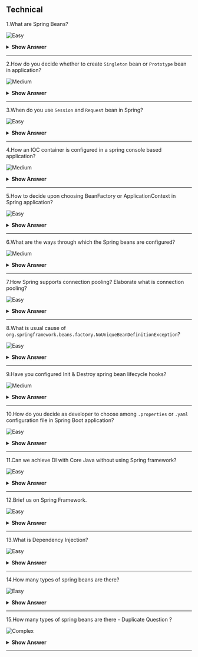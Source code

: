 ## Technical

1.What are Spring Beans?

![Easy](https://raw.githubusercontent.com/revaturelabs/interviewquestions/aef8eff919a3b083089641381ed9a9101ed21fba/ComplexityTags/simple%20(2).svg)

<details markdown="1"> <summary> <b> Show Answer </b> </summary>

<blockquote markdown="1"> 
    
- Core business component defined insider Spring applications is termed as `Bean`.
- In simple terms `Bean` is an object that is instantiated, assembled, and managed by a Spring IoC container.
- Each technology has branded their core business components by certain nomenclature.For example, Business component in `JavaEE` applications are termed as `Servlet`, in `Web Services` they are named as `Resource` in `Struts` framework they are called `ActionForm` etc.
</blockquote> 

</details>

---
2.How do you decide whether to create `Singleton` bean or `Prototype` bean in application?

![Medium](https://raw.githubusercontent.com/revaturelabs/interviewquestions/aef8eff919a3b083089641381ed9a9101ed21fba/ComplexityTags/Medium%20(2).svg)

<details markdown="1"> <summary> <b> Show Answer </b> </summary>

<blockquote markdown="1"> 
    
- Though Spring IOC container has excellent support to manage the lifecycle of different types of beans,
Spring does not manage the complete lifecycle of a prototype bean.
- The IOC container instantiates, configures, decorates, and otherwise assembles a prototype object, hands it to the client and then has no further knowledge of that `Prototype` instance.
- For most of the simple to average applications `Singleton` bean are sufficient and serve the purpose at each layer e.g.DAO, Service, Controller etc.
- Developer need to take smart decisions & identify which beans must be singleton, else multiple client requests using singleton bean can modify the state of common objects wrongly.
- Some dependent objects need a bean that has private state so that they can conduct their processing separately from other objects that depend on the bean.In this case, singletons are clearly not suitable, and we consider prototypes.
- If you have a bean that has a lot of writable state, you may find that the cost of synchronization is greater than the cost of creating a new instance to handle each request from a dependent object that time you can use prototype bean.

</blockquote> 

</details>

---

3.When do you use `Session` and `Request` bean in Spring?

![Easy](https://raw.githubusercontent.com/revaturelabs/interviewquestions/aef8eff919a3b083089641381ed9a9101ed21fba/ComplexityTags/simple%20(2).svg)

<details markdown="1"> <summary> <b> Show Answer </b> </summary>

<blockquote markdown="1"> 

- Both beans are used mainly in Web Application.
- If the bean scope is `Request`, then on every request (from same user or different user) a new bean will be created.
- If the bean scope is `Session` then on every request same bean would be returned if requests are within the same user session also made from a client which is capable of maintaining the session (`curl` command can't maintain the user session unless pass cookie/session identifier header).
- `Session` beans are not destroyed until session timeout up or session destroyed.
    
</blockquote> 

</details>

---

4.How an IOC container is configured in a spring console based application?

![Medium](https://raw.githubusercontent.com/revaturelabs/interviewquestions/aef8eff919a3b083089641381ed9a9101ed21fba/ComplexityTags/Medium%20(2).svg)

<details markdown="1"> <summary> <b> Show Answer </b> </summary>

<blockquote markdown="1"> 

- Spring IOC container is primarily responsible for holding all business components termed as `Bean`.
- Few of these beans are added by spring framework and rest all are defined by developers.
- These beans can be configured using XML configuration file (usually named as `applicationContext.xml`) or using Java Configuration class (usually named as `AppConfig.java`).
- **`applicationContext.xml` sample** -
```xml
<?xml version="1.0" encoding="UTF-8"?>
<beans xmlns="http://www.springframework.org/schema/beans"
    xmlns:xsi="http://www.w3.org/2001/XMLSchema-instance"
    xsi:schemaLocation="http://www.springframework.org/schema/beans
     http://www.springframework.org/schema/beans/spring-beans-4.3.xsd">

    <bean id="intelProcessor" class="com.revature.model.Intel">
        <property name="modelName" value ="Intel i7"/>
        <property name="cacheMemory" value="64MB" />
        <property name="price" value="6700.00"/>
        <property name="numberOfCores" value="7 Cores" />
    </bean>
    <bean id="myLaptop" class="com.revature.model.Laptop" autowire="no">
        <property name="modelName" value="Lenovo Think PagEdge" />
        <property name="price" value="78900.00" />
        <property name="processor" ref="intelProcessor" />
    </bean>
    <bean id="yourLaptop" class="com.revature.model.Laptop" autowire="no">
        <constructor-arg value="Alienware"></constructor-arg>
        <constructor-arg value="98900.00"></constructor-arg>
        <constructor-arg ref="intelProcessor" ></constructor-arg>
    </bean>
</beans>
```
- **`AppConfig.java` sample** -

```java
package com.revature.config;
import org.springframework.context.annotation.Bean;
import org.springframework.context.annotation.Configuration;
import org.springframework.context.annotation.Description;
import org.springframework.context.annotation.Scope;
//Assume below model classes exist in the application
import com.revature.model.Intel;
import com.revature.model.Laptop;

@Configuration
public class AppConfig {
    @Bean(name = "i7")
    @Description("This bean is used to injection dependency inside Laptop class")
    public Intel getIntelProcessor() {
        return new Intel("Intel i7", "64MB", 6700.0, "7 Cores");
    }

    @Bean
    @Description("My Lenovo Laptop Bean")
    public Laptop myLaptop() {
        // This is JavaConfig Alternative for Setter Based Injection
        Laptop myLappy = new Laptop();
        myLappy.setModelName("Lenovo Think PagEdge");
        
        // In applciationContext.xml this value will be in double quotes unlike
        // java developers who want it without double quotes
        myLappy.setPrice(78900.00);
        myLappy.setProcessor(getIntelProcessor();
        return myLappy;
    }

    @Bean
    @Description("Your Mac Book Pro Laptop Bean")
    @Scope("singleton")
    public Laptop yourLaptop() {
        // This is JavConfig Alternative for Constructor Based Injection
        Laptop yourLappy = new Laptop("Mac Book Pro",149000.0, getIntelProcessor();
        return yourLappy;
    }

    /* --- Comparison ---
        @Configuration  //== applicationContext.xml
        class AppConfig
        @Bean   //== <bean>
        public Amd amd(){  // id=amd class="com.revature.model.Amd"
        Amd a= new Amd();
        a.setPrice();     // <property name="price" value="23232"/>
        ....
        ....
        return a;
        }
    */
}
```
- The Spring IOC container can be programmatically accessed using two interfaces namely: `BeanFactory` & `ApplicationContext`.
- It's always advisable to use ApplicationContext which is child interface of BeanFactory.
- There are multiple implementations available of ApplicationContext depending upon your bean configuration.
- For `applicationContext.xml` based bean configuration we use `ClassPathXmlApplicationContext` class.
```java
package com.revature.client;
import org.springframework.context.ApplicationContext;
import org.springframework.context.support.ClassPathXmlApplicationContext;
import com.revature.model.Laptop;
public class App {
    public static void main(String[] args) {
        Laptop lenovoLaptop, secondLaptop;
        ApplicationContext appContext = new ClassPathXmlApplicationContext("applicationContext.xml");
        lenovoLaptop = (Laptop) appContext.getBean("myLaptop");
        System.out.println(lenovoLaptop);
        secondLaptop = (Laptop) appContext.getBean("yourLaptop");
        System.out.println(secondLaptop);
        (ClassPathXmlApplicationContext) appContext).close();
    }
}
```
- For `AppConfig.java` based bean configuration we use `AnnotationConfigApplicationContext` class.

```java
package com.revature.client;
import org.springframework.context.annotation.AnnotationConfigApplicationContext;
import com.revature.config.AppConfig;
//Assume below model classes exist in the application
import com.revature.model.Laptop;
import com.revature.model.Processor;
public class App {
    public static void main(String[] args) {
        AnnotationConfigApplicationContext  appContext = new AnnotationConfigApplicationContext(AppConfig.class);
        Laptop lenovoLaptop, secondLaptop;
        Processor intelProcessor;

        System.out.println("/////////////////////////////////");
        intelProcessor= (Processor) appContext.getBean("i7");
        System.out.println(intelProcessor);
        
        System.out.println("/////////////////////////////////");
        lenovoLaptop = (Laptop) appContext.getBean("myLaptop");
        System.out.println(lenovoLaptop);
        
        System.out.println("/////////////////////////////////");
        secondLaptop = (Laptop) appContext.getBean("yourLaptop");
        System.out.println(secondLaptop);
            
        appContext.close();
        
    }
}
```

</blockquote> 
    
</details>

---

5.How to decide upon choosing BeanFactory or ApplicationContext in Spring application?

![Easy](https://raw.githubusercontent.com/revaturelabs/interviewquestions/aef8eff919a3b083089641381ed9a9101ed21fba/ComplexityTags/simple%20(2).svg)

<details markdown="1"> <summary> <b> Show Answer </b> </summary>

<blockquote markdown="1"> 

- The Spring IOC container can be programmatically accessed using two interfaces namely: `BeanFactory` & `ApplicationContext`
- The BeanFactory is the root interface and the ApplicationContext extends the features of BeanFactory.
- BeanFactory loads beans on-demand (`Lazy Loading`), while ApplicationContext loads all beans at startup(`Eager Loading`).
- BeanFactory is lightweight as compared to ApplicationContext.
- BeanFactory only supports two scopes — Singleton and Prototype, but ApplicationContext supports all types of bean scopes.
- ApplicationContext enhances BeanFactory to provide several features that are suitable for enterprise applications.
- ApplicationContext provides messaging (`i18n` or internationalization) functionality, event publication functionality, annotation-based dependency injection, and easy integration with Spring AOP features.
- It's always advisable to use ApplicationContext.
- We should use BeanFactory only when memory consumption is critical.
    
</blockquote> 

</details>

---

6.What are the ways through which the Spring beans are configured?

![Medium](https://raw.githubusercontent.com/revaturelabs/interviewquestions/aef8eff919a3b083089641381ed9a9101ed21fba/ComplexityTags/Medium%20(2).svg)

<details markdown="1"> <summary> <b> Show Answer </b> </summary>
    
<blockquote markdown="1"> 

- There are broadly two ways in which Spring beans are configured in application-
    - Using XML configuration – We usually define xml file with standard name as `applicationContext.xml` inside `src/main/resources` folder of your maven project.
    ```xml
    <?xml version="1.0" encoding="UTF-8"?>
    <beans xmlns="http://www.springframework.org/schema/beans"
        xmlns:xsi="http://www.w3.org/2001/XMLSchema-instance"
        xsi:schemaLocation="http://www.springframework.org/schema/beans
        http://www.springframework.org/schema/beans/spring-beans-4.3.xsd">
        <bean id="intelProcessor" class="com.revature.model.Intel">
            <property name="modelName" value ="Intel i7"/>
            <property name="cacheMemory" value="64MB" />
            <property name="price" value="6700.00"/>
            <property name="numberOfCores" value="7 Cores" />
        </bean>
    </beans>
    ```
    - Using Annotation configuration - `@Bean`, `@Component`, `@Service`, `@Repository`, `@Controller`, `@RestController`
    ```java
    @Component("employeeDtoForReport")  // Bean id - employeeDtoForReport
    public class EmployeeDto{
    //.....
    }

    @RestController // Bean id - employeeRestController 
    public class EmployeeRestController {
    //.....
    }

    @Repository   //Bean id - DepartmentRepository 
    public interface DepartmentRepository extends JpaRepository<Department, Long> {
    //.....
    }

    @Service //Bean id - employeeServiceImpl
    public class EmployeeServiceImpl implements EmployeeService {
    //.....
    }

    @Controller
    public class PayrollController {
    //.....
    }
    
    @Configuration
    public class AppConfig {
        @Bean 
        public void beanName(){   
            //.....
        }
    }
    ```
</blockquote> 

</details>

---
7.How Spring supports connection pooling? Elaborate what is connection pooling?

![Easy](https://raw.githubusercontent.com/revaturelabs/interviewquestions/aef8eff919a3b083089641381ed9a9101ed21fba/ComplexityTags/simple%20(2).svg)

<details markdown="1"> <summary> <b> Show Answer </b> </summary>
    
<blockquote markdown="1"> 

- Database connections are expensive operation.
- A connection pool is like a collection of open connections.
- If a connection is established or created it should be added to the connection pool.
- When a connection is released, it's returned back to the pool, so other clients can reuse it.
- While the connection is open it can be used again and again.
- Spring support connection pooling by supporting configuration of DataSource inside application.
- Spring provides `DriverManagerDataSource` for testing application during development phase.
- There are third party DB connection pooling providers like `Apache DBCP`, `Hikari CP` etc.which can also be configured in application.
- `DriverManagerDataSource` sample -

    ```xml
    <?xml version="1.0" encoding="UTF-8"?>
    <beans xmlns="http://www.springframework.org/schema/beans"
        xmlns:xsi="http://www.w3.org/2001/XMLSchema-instance" xmlns:context="http://www.springframework.org/schema/context"
        xsi:schemaLocation="http://www.springframework.org/schema/beans
        http://www.springframework.org/schema/beans/spring-beans-4.3.xsd
            http://www.springframework.org/schema/context
            http://www.springframework.org/schema/context/spring-context-4.3.xsd">

        <bean id="accountDao" class="com.revature.dao.AccountDaoImpl"
            autowire="no">
            <!-- Setter based IOC/DI -->
            <property name="jdbcTemplate" ref="jdbcTemplate" />
        </bean>
        <bean id="jdbcTemplate" class="org.springframework.jdbc.core.JdbcTemplate">
            <!-- Constructor based IOC/DI -->
            <constructor-arg ref="dataSource" />
        </bean>
        <bean id="dataSource"
            class="org.springframework.jdbc.datasource.DriverManagerDataSource">
            <property name="driverClassName" value="com.mysql.cj.jdbc.Driver" />
            <property name="url" value="jdbc:mysql://localhost/gd_hibernate"></property>
            <property name="username" value="root"></property>
            <property name="password" value="admin"></property>
        </bean>
    </beans>
    ```
- `Apache DBCP` maven dependency(ies)-

    ```xml
    <!-- Apache DBCP jar -->
        <dependency>
            <groupId>commons-dbcp</groupId>
            <artifactId>commons-dbcp</artifactId>
            <version>1.4</version>
        </dependency>
    ```
- `Apache DBCP` sample -

    ```xml
    <?xml version="1.0" encoding="UTF-8"?>
    <beans xmlns="http://www.springframework.org/schema/beans"
        xmlns:xsi="http://www.w3.org/2001/XMLSchema-instance" xmlns:p="http://www.springframework.org/schema/p"
        xmlns:context="http://www.springframework.org/schema/context"
        xsi:schemaLocation="http://www.springframework.org/schema/beans  
    http://www.springframework.org/schema/beans/spring-beans-3.0.xsd  
    http://www.springframework.org/schema/context  
    http://www.springframework.org/schema/context/spring-context-3.0.xsd">

        <context:component-scan base-package="com.revature" />
        <bean
            class="org.springframework.web.servlet.view.InternalResourceViewResolver">
            <property name="viewClass" value="org.springframework.web.servlet.view.JstlView"></property>
            <property name="prefix" value="/WEB-INF/jsp/"></property>
            <property name="suffix" value=".jsp"></property>
        </bean>
        <bean id="dao" class="com.revature.dao.EmpDao">
            <property name="template" ref="jt"></property>
        </bean>
        <bean id="jt" class="org.springframework.jdbc.core.JdbcTemplate">
            <property name="dataSource" ref="ds"></property>
        </bean>
        <bean id="ds" class="org.apache.commons.dbcp.BasicDataSource">
            <property name="driverClassName" value="com.mysql.cj.jdbc.Driver" />
            <property name="url" value="jdbc:mysql://localhost/gd_hibernate"></property>
            <property name="username" value="root"></property>
            <property name="password" value="admin"></property>
            <property name="initialSize" value="2" />
            <property name="maxActive" value="10" />
        </bean>
    </beans>  
    ```
</blockquote> 

</details>

---

8.What is usual cause of `org.springframework.beans.factory.NoUniqueBeanDefinitionException`?

![Easy](https://raw.githubusercontent.com/revaturelabs/interviewquestions/aef8eff919a3b083089641381ed9a9101ed21fba/ComplexityTags/simple%20(2).svg)

<details markdown="1"> <summary> <b> Show Answer </b> </summary>

<blockquote markdown="1"> 
    
- Exception thrown when a BeanFactory is asked for a bean instance for which multiple matching candidates have been found when only one matching bean was expected.
- To understand problem, consider below situation where we have three input interfaced namely `Keyboard`, `Mouse` and `Joystick` implementing `Usb` interface.
- The class `Counterstrike` has one dependency called `gameControl` of type `Usb`.
- The Spring container while injecting dependency gameControl has confusion, as there are three qualifying beans for desired match, hence we will get `NoUniqueBeanDefinitionException` exception.

    ```java
    @Component
    public class Keyboard implements Usb{
        //....
    }
    @Component
    public class Mouse implements Usb{
        //....
    }
    @Component
    public class Joystick implements Usb{
        //....
    }

    @Component
    public class Counterstrike {
        @Autowired
        private Usb gameControl;
        //....
    }
    ```
- The solution for the exception will be using `@Qualifier` annotation with exact matching bean name-
    ```java
    @Component
    public class Counterstrike {
        @Autowired
        @Qualifier("joystick")
        private Usb gameControl;
        //....
    }
    ```
</blockquote> 

</details>

---
9.Have you configured Init & Destroy spring bean lifecycle hooks? 

![Medium](https://raw.githubusercontent.com/revaturelabs/interviewquestions/aef8eff919a3b083089641381ed9a9101ed21fba/ComplexityTags/Medium%20(2).svg)

<details markdown="1"> <summary> <b> Show Answer </b> </summary>

<blockquote markdown="1"> 
    
- Spring provides several ways through which you can tap into the bean lifecycle.
- For example, once a bean is instantiated, you might need to perform some initialization to get the bean into a usable state.
- Similarly, you might need to clean up resources before a bean is removed from the container.
- These actions can be achieved by configuring Init and Destroy lifecycle hooks into Spring application.
- `@PostConstruct` Annotation:
    - Whenever we annotate a method in Spring Bean with `@PostConstruct` annotation, it gets executed after the spring bean is initialized.
    - We can have only one method annotated with `@PostConstruct` annotation.
- `@PreDestroy` Annotation: 
    - When we annotate a Spring Bean method with PreDestroy annotation, it gets called when the bean instance is getting removed from the context.
    - Note: if your spring bean scope is `Prototype` then it’s not completely managed by the spring container and the PreDestroy method won’t get called.
- Both of the above annotation are part of Common Annotations API and it’s part of JDK module `javax.annotation-api`.
- Let’s look at simple example below:
- `MailService.java` file-
```java
package com.revature;
import java.util.HashMap;
import java.util.Map;
import javax.annotation.PostConstruct;
import javax.annotation.PreDestroy;
import org.springframework.beans.factory.config.ConfigurableBeanFactory;
import org.springframework.context.annotation.Scope;
import org.springframework.stereotype.Component;

@Component
@Scope(scopeName = ConfigurableBeanFactory.SCOPE_SINGLETON)
public class MailService {
   private Map<String, String> map=null;
   public MailService() {
      map=new HashMap<>();
   }
   public void send(String mailTo){
      //Send mail code
      System.out.println("Inside send email method - "+mailTo);
   }
   @PostConstruct
   public void init() {
      map.put("host", "mail.gd.com");
      map.put("port", "25");
      map.put("from", "example@gd.com");
      System.out.println("Inside init method - "+map);
   }
   @PreDestroy
   public void destroy() {
      map.clear();
      System.out.println("Inside destroy method - "+map);
   }
}
```
- `MainApp.java` file-

```java
package com.revature.app;
import org.springframework.context.annotation.AnnotationConfigApplicationContext;
import com.revature.MailService;

public class MainApp {
   public static void main(String[] args) {
      AnnotationConfigApplicationContext context = 
            new AnnotationConfigApplicationContext(AppConfig.class);
      // Send mail 1
      MailService mailService1 = (MailService) context.getBean("mailService");
      mailService1.send("coupancodes@gd.com");
      // Send mail 2
      MailService mailService2 = context.getBean(MailService.class);
      mailService2.send("newletters@gd.com");
      context.close();
   }
}

```
</blockquote> 

</details>

---
10.How do you decide as developer to choose among `.properties` or `.yaml` configuration file in Spring Boot application? 

![Easy](https://raw.githubusercontent.com/revaturelabs/interviewquestions/aef8eff919a3b083089641381ed9a9101ed21fba/ComplexityTags/simple%20(2).svg)

<details markdown="1"> <summary> <b> Show Answer </b> </summary>

<blockquote markdown="1"> 
    
- In Spring Boot, we use an external configuration to define our properties.
- This allows us to use the same application code in different environments.
- We can use properties files, YAML files, environment variables and command-line arguments.
- `application.properties` file, which uses a key-value format:
    - Here each line is a single configuration, so we need to express hierarchical data by using the same prefixes for our keys.
```
management.endpoint.health.group.custom.include=*
management.endpoint.health.group.custom.show-components=always
management.endpoint.health.group.custom.show-details=always
```
- `application.yml` file, which uses a key-value format:
    - YAML is a convenient format for specifying hierarchical configuration data.
    - The below code is more readable than .properties file alternative, due to lack of repeated prefixes.
```yml
management:
  endpoints:
    web:
      base-path: /
  endpoint:
    health:
      show-details: ALWAYS
      probes:
        enabled: true
      group:
        readiness:
          include: db, diskSpace
```
</blockquote>

</details>

---
11.Can we achieve DI with Core Java without using Spring framework?

![Easy](https://raw.githubusercontent.com/revaturelabs/interviewquestions/aef8eff919a3b083089641381ed9a9101ed21fba/ComplexityTags/simple%20(2).svg)

<details markdown="1"> <summary> <b> Show Answer </b> </summary>

<blockquote markdown="1"> 
    
- Yes, Dependency Injection is a concept rather and then a framework.
- When the application under question is small, we can always meet the needs by injecting dependencies manually, without using any framework like Spring.
- We can use Factory Design Pattern and create dependencies which will then be passed to required classes.
- Though such code cannot replace the DI framework like Spring which provide much more extensive set of features.
</blockquote> 

</details>

---

12.Brief us on Spring Framework.

![Easy](https://raw.githubusercontent.com/revaturelabs/interviewquestions/aef8eff919a3b083089641381ed9a9101ed21fba/ComplexityTags/simple%20(2).svg)

<details markdown="1"> <summary> <b> Show Answer </b> </summary>

<blockquote markdown="1"> 

The Spring Framework is a Java platform that provides comprehensive infrastructure support for developing Java applications.Spring handles the infrastructure so application developer can focus on your application.

</blockquote>

</details>

---

13.What is Dependency Injection? 

![Easy](https://raw.githubusercontent.com/revaturelabs/interviewquestions/aef8eff919a3b083089641381ed9a9101ed21fba/ComplexityTags/simple%20(2).svg)

<details markdown="1"> <summary> <b> Show Answer </b> </summary>

<blockquote markdown="1"> 

Dependency Injection (DI) is a design pattern that removes the dependency from the programming code so that it can be easy to manage and test the application.Dependency Injection makes our programming code loosely coupled.

</blockquote>

</details>

---

14.How many types of spring beans are there? 

![Easy](https://raw.githubusercontent.com/revaturelabs/interviewquestions/aef8eff919a3b083089641381ed9a9101ed21fba/ComplexityTags/simple%20(2).svg)

<details markdown="1"> <summary> <b> Show Answer </b> </summary>

<blockquote markdown="1"> 

There are 5 types of bean scope in Spring :-

1.**Singleton:-** It return a single bean instance per spring IOC Container.<br>
2.**Prototype:-** It return a new bean instance each time when requested.<br>
3.**Request:-** It return a single instance for every HTTP request call.<br>
4.**Session:-** It returns a single instance for every HTTP request call.<br>
5.**Global session:-** Global session scope is equal as session scope on portlet-based web applications.<br>

</blockquote>

</details>

---
15.How many types of spring beans are there - Duplicate Question ? 

![Complex](https://raw.githubusercontent.com/revaturelabs/interviewquestions/aef8eff919a3b083089641381ed9a9101ed21fba/ComplexityTags/Complex%20(2).svg)

<details markdown="1"> <summary> <b> Show Answer </b> </summary>

<blockquote markdown="1">

There are 5 types of bean scope in Spring :-

1.**Singleton:-** It return a single bean instance per spring IOC Container.<br>
2.**Prototype:-** It return a new bean instance each time when requested.<br>
3.**Request:-** It return a single instance for every HTTP request call.<br>
4.**Session:-** It returns a single instance for every HTTP request call.<br>
5.**Global session:-** Global session scope is equal as session scope on portlet-based web applications.<br>

</blockquote>

</details>

---